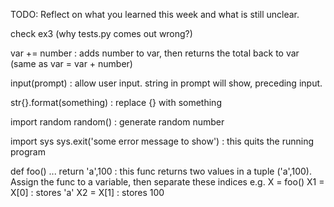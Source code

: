 TODO: Reflect on what you learned this week and what is still unclear.

check ex3 (why tests.py comes out wrong?)

var += number   : adds number to var, then returns the total back to var (same as var = var + number)

input(prompt)   : allow user input. string in prompt will show, preceding input.

str{}.format(something)     : replace {} with something

import random
random()    : generate random number

import sys
sys.exit('some error message to show')      : this quits the running program

def foo()
...
return 'a',100      : this func returns two values in a tuple ('a',100). Assign the func to a variable, then separate these indices
                    e.g. X = foo()
                         X1 = X[0]      : stores 'a'
                         X2 = X[1]      : stores 100
